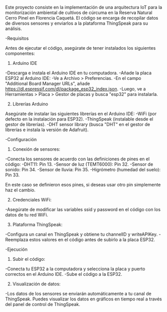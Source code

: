 Este proyecto consiste en la implementación de una arquitectura IoT para la monitorización ambiental de cultivos de cúrcuma en la Reserva Natural Cerro Pinel en Florencia Caquetá. El código se encarga de recopilar datos de diversos sensores y enviarlos a la plataforma ThingSpeak para su análisis.

-Requisitos

Antes de ejecutar el código, asegúrate de tener instalados los siguientes componentes:

1. Arduino IDE

-Descarga e instala el Arduino IDE en tu computadora.
-Añade la placa ESP32 al Arduino IDE:
 -Ve a Archivo > Preferencias.
 -En el campo "Additional Board Manager URLs", añade https://dl.espressif.com/dl/package_esp32_index.json.
 -Luego, ve a Herramientas > Placa > Gestor de placas y busca "esp32" para instalarla.

2. Librerías Arduino

Asegúrate de instalar las siguientes librerías en el Arduino IDE:
-WiFi (por defecto en la instalación para ESP32).
-ThingSpeak (instalable desde el gestor de librerías).
-DHT sensor library (busca "DHT" en el gestor de librerías e instala la versión de Adafruit).

-Configuración

1. Conexión de sensores:

-Conecta los sensores de acuerdo con las definiciones de pines en el código:
 -DHT11: Pin 13.
 -Sensor de luz (TEMT6000): Pin 32.
 -Sensor de sonido: Pin 34.
 -Sensor de lluvia: Pin 35.
 -Higrómetro (humedad del suelo): Pin 33.

En este caso se definieron esos pines, si deseas usar otro pin simplemente haz el cambio.

2. Credenciales WiFi:

-Asegúrate de modificar las variables ssid y password en el código con los datos de tu red WiFi.
 
3. Plataforma ThingSpeak:

-Configura un canal en ThingSpeak y obtiene tu channelID y writeAPIKey.
-Reemplaza estos valores en el código antes de subirlo a la placa ESP32.

-Ejecución

1. Subir el código:

-Conecta tu ESP32 a la computadora y selecciona la placa y puerto correctos en el Arduino IDE.
-Sube el código a la ESP32.

2. Visualización de datos:

-Los datos de los sensores se enviarán automáticamente a tu canal de ThingSpeak. Puedes visualizar los datos en gráficos en tiempo real a través del panel de control de ThingSpeak.
